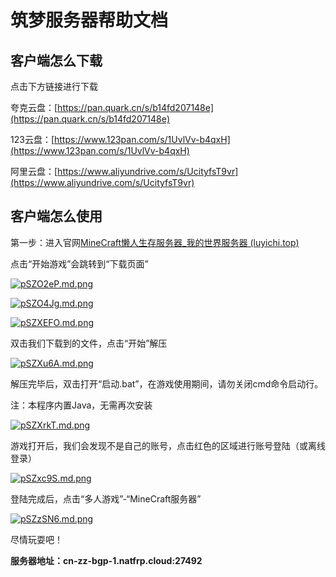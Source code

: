 # 筑梦服务器帮助文档

## 客户端怎么下载

点击下方链接进行下载

夸克云盘：[https://pan.quark.cn/s/b14fd207148e](https://pan.quark.cn/s/b14fd207148e)

123云盘：[https://www.123pan.com/s/1UvlVv-b4qxH](https://www.123pan.com/s/1UvlVv-b4qxH)

阿里云盘：[https://www.aliyundrive.com/s/UcityfsT9vr](https://www.aliyundrive.com/s/UcityfsT9vr)

## 客户端怎么使用

第一步：进入官网[MineCraft懒人生存服务器_我的世界服务器 (luyichi.top)](http://mc.luyichi.top/index.html)

点击“开始游戏”会跳转到“下载页面”

[![pSZO2eP.md.png](https://s1.ax1x.com/2023/01/09/pSZO2eP.md.png)](https://imgse.com/i/pSZO2eP)

[![pSZO4Jg.md.png](https://s1.ax1x.com/2023/01/09/pSZO4Jg.md.png)](https://imgse.com/i/pSZO4Jg)

[![pSZXEFO.md.png](https://s1.ax1x.com/2023/01/09/pSZXEFO.md.png)](https://imgse.com/i/pSZXEFO)

双击我们下载到的文件，点击“开始”解压

[![pSZXu6A.md.png](https://s1.ax1x.com/2023/01/09/pSZXu6A.md.png)](https://imgse.com/i/pSZXu6A)

解压完毕后，双击打开“启动.bat”，在游戏使用期间，请勿关闭cmd命令启动行。

注：本程序内置Java，无需再次安装

[![pSZXrkT.md.png](https://s1.ax1x.com/2023/01/09/pSZXrkT.md.png)](https://imgse.com/i/pSZXrkT)

游戏打开后，我们会发现不是自己的账号，点击红色的区域进行账号登陆（或离线登录）

[![pSZxc9S.md.png](https://s1.ax1x.com/2023/01/09/pSZxc9S.md.png)](https://imgse.com/i/pSZxc9S)

登陆完成后，点击“多人游戏”-“MineCraft服务器”

[![pSZzSN6.md.png](https://s1.ax1x.com/2023/01/09/pSZzSN6.md.png)](https://imgse.com/i/pSZzSN6)

尽情玩耍吧！

**服务器地址：cn-zz-bgp-1.natfrp.cloud:27492**
